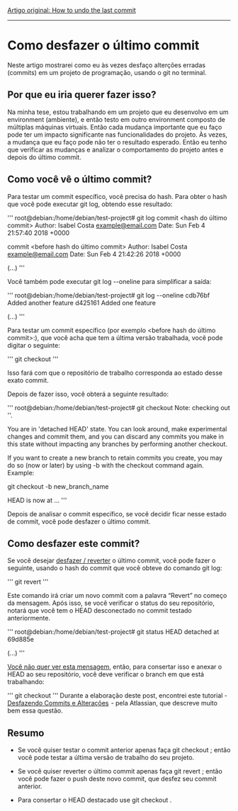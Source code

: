 ﻿[Artigo original: How to undo the last commit](https://dev.to/isabelcmdcosta/how-to-undo-the-last-commit--31mg)

---

# Como desfazer o último commit

Neste artigo mostrarei como eu às vezes desfaço alterções erradas (commits) em um projeto de programação, usando o git no terminal.

## Por que eu iria querer fazer isso?

Na minha tese, estou trabalhando em um projeto que eu desenvolvo em um environment (ambiente), e então testo em outro environment composto de múltiplas máquinas virtuais. Então cada mudança importante que eu faço pode ter um impacto significante nas funcionalidades do projeto. Às vezes, a mudança que eu 
faço pode não ter o resultado esperado. Então eu tenho que verificar as mudanças e analizar o comportamento do projeto antes e depois do último commit.

## Como você vê o último commit?

Para testar um commit específico, você precisa do hash. Para obter o hash que você pode executar git log, obtendo esse resultado:

'''
root@debian:/home/debian/test-project# git log
commit <hash do último commit>
Author: Isabel Costa <example@email.com>
Date:   Sun Feb 4 21:57:40 2018 +0000

<mensagem do commit>

commit <before hash do último commit>
Author: Isabel Costa <example@email.com>
Date:   Sun Feb 4 21:42:26 2018 +0000

<mensagem do commit>

(...)
'''

Você também pode executar git log --oneline para simplificar a saída:

'''
root@debian:/home/debian/test-project# git log --oneline
<last commit hash> <mensagem do commit>
cdb76bf Added another feature
d425161 Added one feature   

(...)
'''

Para testar um commit específico (por exemplo <before hash do último commit>:), 
que você acha que tem a última versão trabalhada, você pode digitar o seguinte:

'''
git checkout <hash do commit>
'''

Isso fará com que o repositório de trabalho corresponda ao estado desse exato commit. 

Depois de fazer isso, você obterá a seguinte resultado:

'''
root@debian:/home/debian/test-project# git checkout <hash do commit>
Note: checking out '<hash do commit>'.

You are in 'detached HEAD' state. You can look around, make experimental changes
and commit them, and you can discard any commits you make in this state without
impacting any branches by performing another checkout.

If you want to create a new branch to retain commits you create, you may do so
(now or later) by using -b with the checkout command again. Example:

git checkout -b new_branch_name

HEAD is now at <hash do commit>... <mensagem do commit>
'''

Depois de analisar o commit específico, se você decidir ficar nesse estado de commit,
 você pode desfazer o último commit.

## Como desfazer este commit?

Se você desejar [desfazer / reverter](https://git-scm.com/docs/git-revert) 
o último commit, você pode fazer o seguinte,
 usando o hash do commit que você obteve do comando git log:

'''
git revert <hash do commit>
'''

Este comando irá criar um novo commit com a palavra “Revert” no começo da mensagem.
Após isso, se você verificar o status do seu repositório, notará que você tem o HEAD
desconectado no commit testado anteriormente.

'''
root@debian:/home/debian/test-project# git status
HEAD detached at 69d885e

(...)
'''

[Você não quer ver esta mensagem](https://www.git-tower.com/learn/git/faq/detached-head-when-checkout-commit),
 então, para consertar isso e anexar o HEAD ao seu repositório, 
 você deve verificar o branch em que está trabalhando:

'''
git checkout <branch atual>
'''
Durante a elaboração deste post, encontrei este tutorial -  [Desfazendo Commits e Alterações](https://www.atlassian.com/git/tutorials/undoing-changes)
 - pela Atlassian, que descreve muito bem essa questão.

## Resumo

* Se você quiser testar o commit anterior apenas faça git checkout <test commit hash>; 
então você pode testar a última versão de trabalho do seu projeto.

* Se você quiser reverter o último commit apenas faça git revert <unwanted commit hash>; 
então você pode fazer o push deste novo commit, que desfez seu commit anterior.

* Para consertar o HEAD destacado use git checkout <branch atual>.